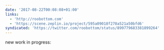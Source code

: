 ```yaml
---
date: '2017-08-22T00:08:08+01:00'
links:
  - 'http://roobottom.com'
  - 'https://scene.zeplin.io/project/595a09018f278a521a50bfd6'
syndicated: 'https://twitter.com/roobottom/status/899779683381899264'
---
```

new  work in progress: 
